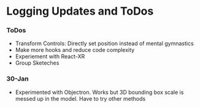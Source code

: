 # Logging Updates and ToDos

### ToDos
 - Transform Controls: Directly set position instead of mental gymnastics
 - Make more hooks and reduce code complexity
 - Experiement with React-XR
 - Group Sketeches

### 30-Jan
 - Experimented with Objectron. Works but 3D bounding box scale is messed up in the model. Have to try other methods